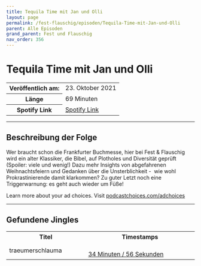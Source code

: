 ```yaml
---
title: Tequila Time mit Jan und Olli
layout: page
permalink: /fest-flauschig/episoden/Tequila-Time-mit-Jan-und-Olli
parent: Alle Episoden
grand_parent: Fest und Flauschig
nav_order: 356
---
```


# Tequila Time mit Jan und Olli
<table class="resp-table dcf-table dcf-table-responsive dcf-table-bordered dcf-table-striped dcf-w-100%">
                    <tbody>
                        <tr>
                            <th scope="row">Veröffentlich am:</th>
                            <td data-label="Veröffentlich am:">23. Oktober 2021</td>
                        </tr>
                        <tr>
                            <th scope="row">Länge </th>
                            <td data-label="Länge ">69 Minuten</td>
                        </tr><tr>
                                <th scope="row">Spotify Link</th>
                                <td data-label="Spotify Link"><a href="https://open.spotify.com/episode/05WfIPWRtRIIgW8gFPCVLL">Spotify Link</a></td>
                            </tr></tbody>
                </table>

***

## Beschreibung der Folge

<div>
<p>Wer braucht schon die Frankfurter Buchmesse, hier bei Fest &amp; Flauschig wird ein alter Klassiker, die Bibel, auf Plotholes und Diversität geprüft (Spoiler: viele und wenig!) Dazu mehr Insights von abgefahrenen Weihnachtsfeiern und Gedanken über die Unsterblichkeit -  wie wohl Prokrastinierende damit klarkommen? Zu guter Letzt noch eine Triggerwarnung: es geht auch wieder um Füße!</p><p> </p><p>Learn more about your ad choices. Visit <a href="https://podcastchoices.com/adchoices">podcastchoices.com/adchoices</a></p>  
</div>

***

## Gefundene Jingles

<table style="display: table;">
                                    <tr>
                                        <th class="tableColumnTitle">Titel</th>
                                        <th class="tableColumnTimestamps">Timestamps</th>
                                    </tr>
                                    <tr>
                                <td markdown="span"  class="tableColumnTitle">traeumerschlauma</td>
                                <td markdown="span" class="tableColumnTimestamps">
                                <br>
                                <a href="https://open.spotify.com/episode/05WfIPWRtRIIgW8gFPCVLL?t=2096">
                                34 Minuten / 56 Sekunden</a>
                                </td></tr></table>